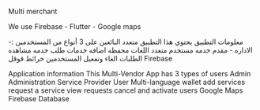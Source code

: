  Multi merchant 



We use
Firebase - Flutter - Google maps



معلومات التطبيق
يحتوي هذا التطبيق متعدد البائعين على 3 أنواع من المستخدمين :-  الاداره - مقدم خدمه
 مستخدم
متعدد اللغات
 محفظه
 اضافه خدمات
 طلب خدمه
 مشاهده الطلبات
 الغاء وتفعيل المستخدمين
 خرائط قوقل
 Firebase


Application information
This Multi-Vendor
App has 3 types of users
 Admin
  Administration
   Service Provider
    User
Multi-language
 wallet
  add services
   request a service
    view requests
     cancel and activate users
      Google Maps
       Firebase Database

